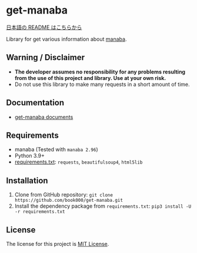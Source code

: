 # get-manaba

[日本語の README はこちらから](README-ja.md)

Library for get various information about [manaba](https://manaba.jp).

## Warning / Disclaimer

- **The developer assumes no responsibility for any problems resulting from the use of this project and library. Use at your own risk.**
- Do not use this library to make many requests in a short amount of time.

## Documentation

- [get-manaba documents](https://book000.github.io/get-manaba/)

## Requirements

- manaba (Tested with `manaba 2.96`)
- Python 3.9+
- [requirements.txt](requirements.txt): `requests`, `beautifulsoup4`, `html5lib`

## Installation

1. Clone from GitHub repository: `git clone https://github.com/book000/get-manaba.git`
2. Install the dependency package from `requirements.txt`: `pip3 install -U -r requirements.txt`

## License

The license for this project is [MIT License](LICENSE).
